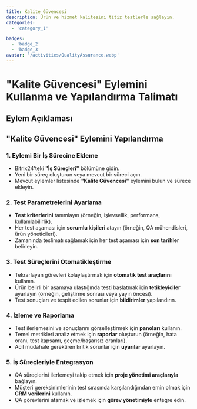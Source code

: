 ```yaml
---
title: Kalite Güvencesi
description: Ürün ve hizmet kalitesini titiz testlerle sağlayın.
categories:
  - 'category_1'

badges:
  - 'badge_2'
  - 'badge_3'
avatar: '/activities/QualityAssurance.webp'
---
```

# "Kalite Güvencesi" Eylemini Kullanma ve Yapılandırma Talimatı

## Eylem Açıklaması

## **"Kalite Güvencesi" Eylemini Yapılandırma**

### 1. Eylemi Bir İş Sürecine Ekleme
- Bitrix24'teki **"İş Süreçleri"** bölümüne gidin.
- Yeni bir süreç oluşturun veya mevcut bir süreci açın.
- Mevcut eylemler listesinde **"Kalite Güvencesi"** eylemini bulun ve sürece ekleyin.

### 2. Test Parametrelerini Ayarlama
- **Test kriterlerini** tanımlayın (örneğin, işlevsellik, performans, kullanılabilirlik).
- Her test aşaması için **sorumlu kişileri** atayın (örneğin, QA mühendisleri, ürün yöneticileri).
- Zamanında teslimatı sağlamak için her test aşaması için **son tarihler** belirleyin.

### 3. Test Süreçlerini Otomatikleştirme
- Tekrarlayan görevleri kolaylaştırmak için **otomatik test araçlarını** kullanın.
- Ürün belirli bir aşamaya ulaştığında testi başlatmak için **tetikleyiciler** ayarlayın (örneğin, geliştirme sonrası veya yayın öncesi).
- Test sonuçları ve tespit edilen sorunlar için **bildirimler** yapılandırın.

### 4. İzleme ve Raporlama
- Test ilerlemesini ve sonuçlarını görselleştirmek için **panoları** kullanın.
- Temel metrikleri analiz etmek için **raporlar** oluşturun (örneğin, hata oranı, test kapsamı, geçme/başarısız oranları).
- Acil müdahale gerektiren kritik sorunlar için **uyarılar** ayarlayın.

### 5. İş Süreçleriyle Entegrasyon
- QA süreçlerini ilerlemeyi takip etmek için **proje yönetimi araçlarıyla** bağlayın.
- Müşteri gereksinimlerinin test sırasında karşılandığından emin olmak için **CRM verilerini** kullanın.
- QA görevlerini atamak ve izlemek için **görev yönetimiyle** entegre edin.